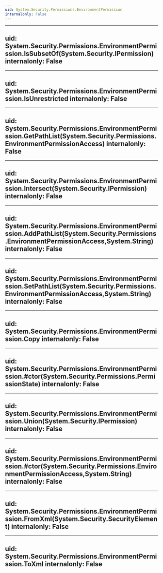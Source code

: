 ```yaml
---
uid: System.Security.Permissions.EnvironmentPermission
internalonly: False
---
```


---
uid: System.Security.Permissions.EnvironmentPermission.IsSubsetOf(System.Security.IPermission)
internalonly: False
---

---
uid: System.Security.Permissions.EnvironmentPermission.IsUnrestricted
internalonly: False
---

---
uid: System.Security.Permissions.EnvironmentPermission.GetPathList(System.Security.Permissions.EnvironmentPermissionAccess)
internalonly: False
---

---
uid: System.Security.Permissions.EnvironmentPermission.Intersect(System.Security.IPermission)
internalonly: False
---

---
uid: System.Security.Permissions.EnvironmentPermission.AddPathList(System.Security.Permissions.EnvironmentPermissionAccess,System.String)
internalonly: False
---

---
uid: System.Security.Permissions.EnvironmentPermission.SetPathList(System.Security.Permissions.EnvironmentPermissionAccess,System.String)
internalonly: False
---

---
uid: System.Security.Permissions.EnvironmentPermission.Copy
internalonly: False
---

---
uid: System.Security.Permissions.EnvironmentPermission.#ctor(System.Security.Permissions.PermissionState)
internalonly: False
---

---
uid: System.Security.Permissions.EnvironmentPermission.Union(System.Security.IPermission)
internalonly: False
---

---
uid: System.Security.Permissions.EnvironmentPermission.#ctor(System.Security.Permissions.EnvironmentPermissionAccess,System.String)
internalonly: False
---

---
uid: System.Security.Permissions.EnvironmentPermission.FromXml(System.Security.SecurityElement)
internalonly: False
---

---
uid: System.Security.Permissions.EnvironmentPermission.ToXml
internalonly: False
---
